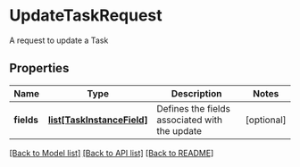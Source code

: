 # UpdateTaskRequest

A request to update a Task

## Properties
Name | Type | Description | Notes
------------ | ------------- | ------------- | -------------
**fields** | [**list[TaskInstanceField]**](TaskInstanceField.md) | Defines the fields associated with the update | [optional] 

[[Back to Model list]](../README.md#documentation-for-models) [[Back to API list]](../README.md#documentation-for-api-endpoints) [[Back to README]](../README.md)


